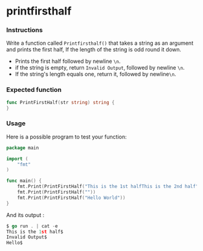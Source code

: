 # printfirsthalf

### Instructions

Write a function called `Printfirsthalf()` that takes a string as an argument and prints the first half, 
If the length of the string is odd round it down.

- Prints the first half followed by newline `\n`.
- if the string is empty, return `Invalid Output`, followed by newline `\n`.
- If the string's length equals one, return it, followed by newline`\n`.

### Expected function

```go
func PrintFirstHalf(str string) string {
}
```

### Usage

Here is a possible program to test your function:

```go
package main

import (
	"fmt"
)

func main() {
    fmt.Print(PrintFirstHalf("This is the 1st halfThis is the 2nd half"))
    fmt.Print(PrintFirstHalf(""))
    fmt.Print(PrintFirstHalf("Hello World"))
}
```

And its output :

```go
$ go run . | cat -e
This is the 1st half$
Invalid Output$
Hello$
```
